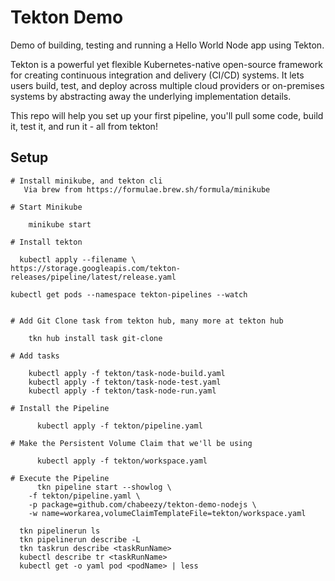 # Tekton Demo

Demo of building, testing and running a Hello World Node app using Tekton.

Tekton is a powerful yet flexible Kubernetes-native open-source framework for creating continuous integration
and delivery (CI/CD) systems. It lets users build, test, and deploy across multiple cloud providers or on-premises
systems by abstracting away the underlying implementation details.

This repo will help you set up your first pipeline, you'll pull some code, build it, test it, and run it - all from tekton!

## Setup
```
# Install minikube, and tekton cli
   Via brew from https://formulae.brew.sh/formula/minikube

# Start Minikube

    minikube start

# Install tekton    

  kubectl apply --filename \
https://storage.googleapis.com/tekton-releases/pipeline/latest/release.yaml

kubectl get pods --namespace tekton-pipelines --watch


# Add Git Clone task from tekton hub, many more at tekton hub

    tkn hub install task git-clone

# Add tasks

    kubectl apply -f tekton/task-node-build.yaml
    kubectl apply -f tekton/task-node-test.yaml
    kubectl apply -f tekton/task-node-run.yaml

# Install the Pipeline

      kubectl apply -f tekton/pipeline.yaml

# Make the Persistent Volume Claim that we'll be using 

      kubectl apply -f tekton/workspace.yaml

# Execute the Pipeline
      tkn pipeline start --showlog \
    -f tekton/pipeline.yaml \
    -p package=github.com/chabeezy/tekton-demo-nodejs \
    -w name=workarea,volumeClaimTemplateFile=tekton/workspace.yaml

  tkn pipelinerun ls
  tkn pipelinerun describe -L
  tkn taskrun describe <taskRunName>
  kubectl describe tr <taskRunName>
  kubectl get -o yaml pod <podName> | less
